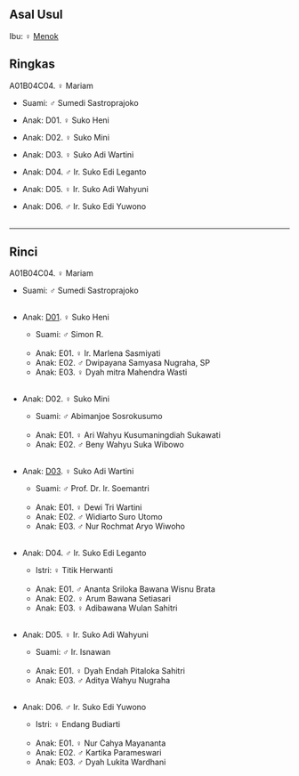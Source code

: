 ## Asal Usul

Ibu: ♀ [Menok][up] 

## Ringkas

A01B04C04. ♀ Mariam
	<br/>

*	Suami: ♂ Sumedi Sastroprajoko
	<br/>

*	Anak: D01. ♀ Suko Heni 
*	Anak: D02. ♀ Suko Mini
*	Anak: D03. ♀ Suko Adi Wartini
*	Anak: D04. ♂ Ir. Suko Edi Leganto
*	Anak: D05. ♀ Ir. Suko Adi Wahyuni
*	Anak: D06. ♂ Ir. Suko Edi Yuwono
	<br/><br/>

-- -- --

## Rinci

A01B04C04. ♀ Mariam
	<br/>

*	Suami: ♂ Sumedi Sastroprajoko
	<br/><br/>

*	Anak: [D01][A01B04C04D01]. ♀ Suko Heni 
	*	Suami: ♂ Simon R.
	<br/><br/>
	*	Anak: E01. ♀ Ir. Marlena Sasmiyati
	*	Anak: E02. ♂ Dwipayana Samyasa Nugraha, SP
	*	Anak: E03. ♀ Dyah mitra Mahendra Wasti
	<br/><br/>

*	Anak: D02. ♀ Suko Mini
	*	Suami: ♂ Abimanjoe Sosrokusumo
	<br/><br/>
	*	Anak: E01. ♀ Ari Wahyu Kusumaningdiah Sukawati
	*	Anak: E02. ♂ Beny Wahyu Suka Wibowo
	<br/><br/>

*	Anak: [D03][A01B04C04D03]. ♀ Suko Adi Wartini
	*	Suami: ♂ Prof. Dr. Ir. Soemantri
	<br/><br/>
	*	Anak: E01. ♀ Dewi Tri Wartini
	*	Anak: E02. ♂ Widiarto Suro Utomo
	*	Anak: E03. ♂ Nur Rochmat Aryo Wiwoho
	<br/><br/>

*	Anak: D04. ♂ Ir. Suko Edi Leganto
	*	Istri: ♀ Titik Herwanti
	<br/><br/>
	*	Anak: E01. ♂ Ananta Sriloka Bawana Wisnu Brata
	*	Anak: E02. ♀ Arum Bawana Setiasari
	*	Anak: E03. ♀ Adibawana Wulan Sahitri
	<br/><br/>

*	Anak: D05. ♀ Ir. Suko Adi Wahyuni
	*	Suami: ♂ Ir. Isnawan
	<br/><br/>
	*	Anak: E01. ♀ Dyah Endah Pitaloka Sahitri
	*	Anak: E03. ♂ Aditya Wahyu Nugraha
	<br/><br/>

*	Anak: D06. ♂ Ir. Suko Edi Yuwono
	*	Istri: ♀ Endang Budiarti
	<br/><br/>
	*	Anak: E01. ♀ Nur Cahya Mayananta
	*	Anak: E02. ♂ Kartika Parameswari
	*	Anak: E03. ♂ Dyah Lukita Wardhani
	<br/><br/>

[up]: https://github.com/epsi-rns/gitodipuro/blob/master/tree/A01/B04.md

[A01B04C04D01]: https://github.com/epsi-rns/gitodipuro/blob/master/tree/A01/B04/C04/D01.md
[A01B04C04D03]: https://github.com/epsi-rns/gitodipuro/blob/master/tree/A01/B04/C04/D03.md
